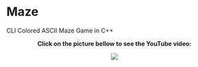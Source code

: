 
# Maze
<h>CLI Colored ASCII Maze Game in C++</h>

<div align="center">
  <p><b>Click on the picture bellow to see the YouTube video:</p></b>
  <a href="https://www.youtube.com/watch?v=2bAcb7ZJlB8"><img src="https://img.youtube.com/vi/2bAcb7ZJlB8/0.jpg"></a>
</div>
